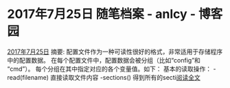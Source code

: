 
# 2017年7月25日 随笔档案 - anlcy - 博客园






[2017年7月25日](https://www.cnblogs.com/camilla/archive/2017/07/25.html)
摘要: 配置文件作为一种可读性很好的格式，非常适用于存储程序中的配置数据。 在每个配置文件中，配置数据会被分组（比如“config”和 “cmd”）。 每个分组在其中指定对应的各个变量值。如下： 基本的读取操作： -read(filename) 直接读取文件内容 -sections() 得到所有的secti[阅读全文](https://www.cnblogs.com/camilla/p/7234657.html)

